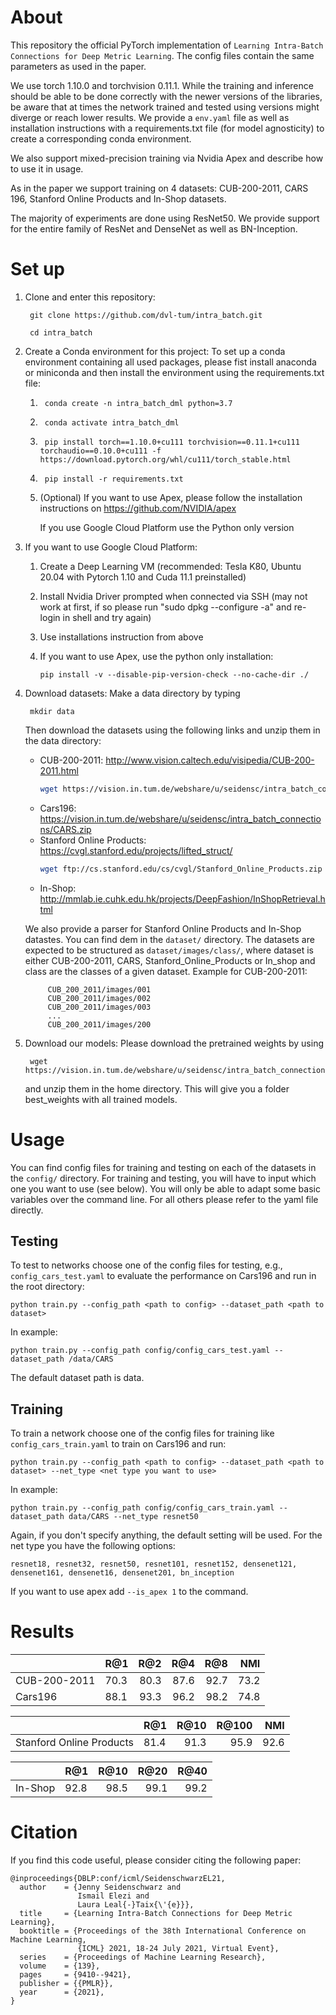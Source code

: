 # About

This repository the official PyTorch implementation
of `Learning Intra-Batch Connections for Deep Metric Learning`. The config files contain the same parameters as used in the paper.

We use torch 1.10.0 and torchvision 0.11.1. While the training and inference should
be able to be done correctly with the newer versions of the libraries, be aware
that at times the network trained and tested using versions might diverge or reach lower
results. We provide a `env.yaml` file as well as installation instructions with a requirements.txt file (for model agnosticity) to create a corresponding conda environment.

We also support mixed-precision training via Nvidia Apex and describe how to use it in usage.

As in the paper we support training on 4 datasets: CUB-200-2011, CARS 196, Stanford Online Products and In-Shop datasets.

The majority of experiments are done using ResNet50. We
provide support for the entire family of ResNet and DenseNet as well as BN-Inception.

# Set up


1. Clone and enter this repository:

        git clone https://github.com/dvl-tum/intra_batch.git

        cd intra_batch

2. Create a Conda environment for this project:
To set up a conda environment containing all used packages, please fist install anaconda or miniconda and then install the environment using the  requirements.txt file:

   1.      conda create -n intra_batch_dml python=3.7
   2.      conda activate intra_batch_dml
   3.      pip install torch==1.10.0+cu111 torchvision==0.11.1+cu111 torchaudio==0.10.0+cu111 -f https://download.pytorch.org/whl/cu111/torch_stable.html
   4.      pip install -r requirements.txt
   5.  (Optional) If you want to use Apex, please follow the installation instructions on https://github.com/NVIDIA/apex

        If you use Google Cloud Platform use the Python only version

3. If you want to use Google Cloud Platform:
   1.   Create a Deep Learning VM (recommended: Tesla K80, Ubuntu 20.04 with Pytorch 1.10 and Cuda 11.1 preinstalled)
   2.   Install Nvidia Driver
         prompted when connected via SSH (may not work at first, if so please run "sudo dpkg --configure -a" and re-login in shell and try again)
   3.   Use installations instruction from above
   4.   If you want to use Apex, use the python only installation:

            pip install -v --disable-pip-version-check --no-cache-dir ./

4. Download datasets:
Make a data directory by typing 

        mkdir data
    Then download the datasets using the following links and unzip them in the data directory:
    * CUB-200-2011: http://www.vision.caltech.edu/visipedia/CUB-200-2011.html
        ```bash
        wget https://vision.in.tum.de/webshare/u/seidensc/intra_batch_connections/CARS.zip
        ```
    * Cars196: https://vision.in.tum.de/webshare/u/seidensc/intra_batch_connections/CARS.zip
    * Stanford Online Products: https://cvgl.stanford.edu/projects/lifted_struct/
        ```bash
        wget ftp://cs.stanford.edu/cs/cvgl/Stanford_Online_Products.zip
        ```
    * In-Shop: http://mmlab.ie.cuhk.edu.hk/projects/DeepFashion/InShopRetrieval.html

    We also provide a parser for Stanford Online Products and In-Shop datastes. You can find dem in the `dataset/` directory. The datasets are expected to be structured as 
    `dataset/images/class/`, where dataset is either CUB-200-2011, CARS, Stanford_Online_Products or In_shop and class are the classes of a given dataset. Example for CUB-200-2011: 

            CUB_200_2011/images/001
            CUB_200_2011/images/002
            CUB_200_2011/images/003
            ...
            CUB_200_2011/images/200


4. Download our models: Please download the pretrained weights by using

        wget https://vision.in.tum.de/webshare/u/seidensc/intra_batch_connections/best_weights.zip

    and unzip them in the home directory. This will give you a folder best_weights with all trained models.

# Usage
You can find config files for training and testing on each of the datasets in the `config/` directory. For training and testing, you will have to input which one you want to use (see below). You will only be able to adapt some basic variables over the command line. For all others please refer to the yaml file directly.

## Testing
To test to networks choose one of the config files for testing, e.g., `config_cars_test.yaml` to evaluate the performance on Cars196 and run in the root directory:

    python train.py --config_path <path to config> --dataset_path <path to dataset> 

In example:

    python train.py --config_path config/config_cars_test.yaml --dataset_path /data/CARS

The default dataset path is data.

## Training
To train a network choose one of the config files for training like `config_cars_train.yaml` to train on Cars196 and run:

    python train.py --config_path <path to config> --dataset_path <path to dataset> --net_type <net type you want to use>

In example:

    python train.py --config_path config/config_cars_train.yaml --dataset_path data/CARS --net_type resnet50

Again, if you don't specify anything, the default setting will be used. For the net type you have the following options:

`resnet18, resnet32, resnet50, resnet101, resnet152, densenet121, densenet161, densenet16, densenet201, bn_inception`

If you want to use apex add `--is_apex 1` to the command.


# Results
|               | R@1   | R@2   | R@4   | R@8   | NMI   |
| ------------- |:------|------:| -----:|------:|------:|
| CUB-200-2011  | 70.3  | 80.3  | 87.6  | 92.7  | 73.2  |
| Cars196       | 88.1  | 93.3  | 96.2  | 98.2  | 74.8  |

|                            | R@1   | R@10  | R@100 | NMI   |
| -------------------------- |:------|------:| -----:|------:|
| Stanford Online Products   | 81.4  | 91.3  | 95.9  | 92.6  |

|               | R@1   | R@10  | R@20  | R@40  |
| ------------- |:------|------:| -----:|------:|
| In-Shop       | 92.8  | 98.5  | 99.1  | 99.2  |

# Citation

If you find this code useful, please consider citing the following paper:

```
@inproceedings{DBLP:conf/icml/SeidenschwarzEL21,
  author    = {Jenny Seidenschwarz and
               Ismail Elezi and
               Laura Leal{-}Taix{\'{e}}},
  title     = {Learning Intra-Batch Connections for Deep Metric Learning},
  booktitle = {Proceedings of the 38th International Conference on Machine Learning,
               {ICML} 2021, 18-24 July 2021, Virtual Event},
  series    = {Proceedings of Machine Learning Research},
  volume    = {139},
  pages     = {9410--9421},
  publisher = {{PMLR}},
  year      = {2021},
}
```
